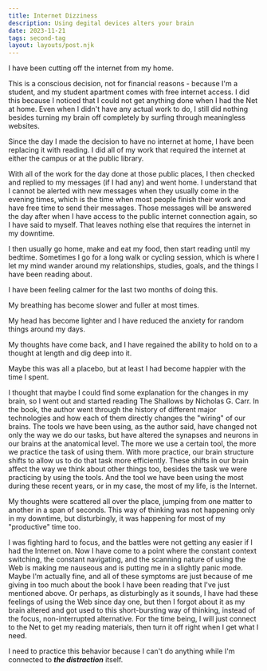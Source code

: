 ```yaml
---
title: Internet Dizziness 
description: Using degital devices alters your brain
date: 2023-11-21
tags: second-tag
layout: layouts/post.njk
---
```

I have been cutting off the internet from my home.

This is a conscious decision, not for financial reasons - because I'm a student, and my student apartment comes with free internet access. I did this because I noticed that I could not get anything done when I had the Net at home. Even when I didn't have any actual work to do, I still did nothing besides turning my brain off completely by surfing through meaningless websites.

Since the day I made the decision to have no internet at home, I have been replacing it with reading. I did all of my work that required the internet at either the campus or at the public library. 

With all of the work for the day done at those public places, I then checked and replied to my messages (if I had any) and went home. I understand that I cannot be alerted with new messages when they usually come in the evening times, which is the time when most people finish their work and have free time to send their messages. Those messages will be answered the day after when I have access to the public internet connection again, so I have said to myself. That leaves nothing else that requires the internet in my downtime. 

I then usually go home, make and eat my food, then start reading until my bedtime. Sometimes I go for a long walk or cycling session, which is where I let my mind wander around my relationships, studies, goals, and the things I have been reading about.

I have been feeling calmer for the last two months of doing this. 

My breathing has become slower and fuller at most times. 

My head has become lighter and I have reduced the anxiety for random things around my days. 

My thoughts have come back, and I have regained the ability to hold on to a thought at length and dig deep into it. 

Maybe this was all a placebo, but at least I had become happier with the time I spent.

I thought that maybe I could find some explanation for the changes in my brain, so I went out and started reading The Shallows by Nicholas G. Carr. In the book, the author went through the history of different major technologies and how each of them directly changes the "wiring" of our brains. The tools we have been using, as the author said, have changed not only the way we do our tasks, but have altered the synapses and neurons in our brains at the anatomical level. The more we use a certain tool, the more we practice the task of using them. With more practice, our brain structure shifts to allow us to do that task more efficiently. These shifts in our brain affect the way we think about other things too, besides the task we were practicing by using the tools. And the tool we have been using the most during these recent years, or in my case, the most of my life, is the Internet.

My thoughts were scattered all over the place, jumping from one matter to another in a span of seconds. This way of thinking was not happening only in my downtime, but disturbingly, it was happening for most of my "productive" time too. 

I was fighting hard to focus, and the battles were not getting any easier if I had the Internet on. Now I have come to a point where the constant context switching, the constant navigating, and the scanning nature of using the Web is making me nauseous and is putting me in a slightly panic mode. Maybe I'm actually fine, and all of these symptoms are just because of me giving in too much about the book I have been reading that I've just mentioned above. Or perhaps, as disturbingly as it sounds, I have had these feelings of using the Web since day one, but then I forgot about it as my brain altered and got used to this short-bursting way of thinking, instead of the focus, non-interrupted alternative. For the time being, I will just connect to the Net to get my reading materials, then turn it off right when I get what I need. 

I need to practice this behavior because I can't do anything while I'm connected to ***the distraction*** itself.


